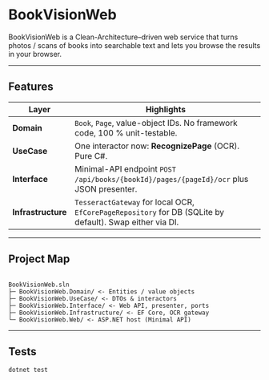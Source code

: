# BookVisionWeb

BookVisionWeb is a Clean-Architecture–driven web service that turns photos / scans of books into searchable text and lets you browse the results in your browser.

---

## Features

| Layer              | Highlights                                                                                               |
| ------------------ | -------------------------------------------------------------------------------------------------------- |
| **Domain**         | `Book`, `Page`, value-object IDs. No framework code, 100 % unit-testable.                                |
| **UseCase**        | One interactor now: **RecognizePage** (OCR). Pure C#.                                                    |
| **Interface**      | Minimal-API endpoint `POST /api/books/{bookId}/pages/{pageId}/ocr` plus JSON presenter.                  |
| **Infrastructure** | `TesseractGateway` for local OCR, `EfCorePageRepository` for DB (SQLite by default). Swap either via DI. |

---

## Project Map

```

BookVisionWeb.sln
├─ BookVisionWeb.Domain/ <- Entities / value objects
├─ BookVisionWeb.UseCase/ <- DTOs & interactors
├─ BookVisionWeb.Interface/ <- Web API, presenter, ports
├─ BookVisionWeb.Infrastructure/ <- EF Core, OCR gateway
└─ BookVisionWeb.Web/ <- ASP.NET host (Minimal API)

```

---

## Tests

```bash
dotnet test
```
